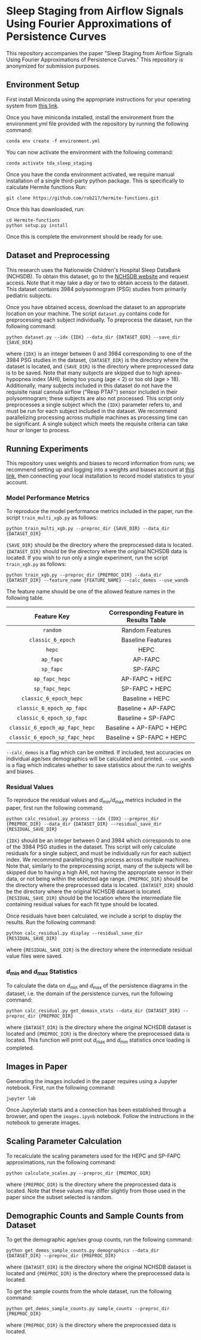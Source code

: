 # Sleep Staging from Airflow Signals Using Fourier Approximations of Persistence Curves

This repository accompanies the paper "Sleep Staging from Airflow Signals Using
Fourier Approximations of Persistence Curves." This repository is anonymized for
submission purposes.

## Environment Setup

First install Miniconda using the appropriate instructions for your operating
system from [this link](https://docs.anaconda.com/miniconda/miniconda-install/).

Once you have miniconda installed, install the environment from the
environment.yml file provided with the repository by running the following
command:

```
conda env create -f environment.yml
```

You can now activate the environment with the following command:

```
conda activate tda_sleep_staging
```

Once you have the conda environment activated, we require manual installation of
a single third-party python package. This is specifically to calculate Hermite
functions Run:

```
git clone https://github.com/rob217/hermite-functions.git
```

Once this has downloaded, run:

```
cd Hermite-functions
python setup.py install
```

Once this is complete the environment should be ready for use.

## Dataset and Preprocessing

This research uses the Nationwide Children's Hospital Sleep DataBank (NCHSDB).
To obtain this dataset, go to the
[NCHSDB website](https://sleepdata.org/datasets/nchsdb) and request access. Note
that it may take a day or two to obtain access to the dataset. This dataset
contains 3984 polysomnogram (PSG) studies from primarily pediatric subjects.

Once you have obtained access, download the dataset to an appropriate location
on your machine. The script `dataset.py` contains code for preprocessing each
subject individually. To preprocess the dataset, run the following command:

```
python dataset.py --idx {IDX} --data_dir {DATASET_DIR} --save_dir {SAVE_DIR}
```

where `{IDX}` is an integer between 0 and 3984 corresponding to one of the 3984
PSG studies in the dataset, `{DATASET_DIR}` is the directory where the dataset
is located, and `{SAVE_DIR}` is the directory where preprocessed data is to be
saved. Note that many subjects are skipped due to high apnea-hypopnea index
(AHI), being too young (age < 2) or too old (age > 18). Additionally, many
subjects included in this dataset do not have the requisite nasal cannula
airflow ("Resp PTAF") sensor included in their polysomnogram; these subjects are
also not processed. This script only preprocesses a single subject which the
`{IDX}` parameter refers to, and must be run for each subject included in the
dataset. We recommend parallelizing processing across multiple
machines as processing time can be significant. A single subject which meets
the requisite criteria can take hour or longer to process.

## Running Experiments

This repository uses weights and biases to record information from runs; we
recommend setting up and logging into a weights and biases account at [this
link](https://wandb.ai/site), then connecting your local installation to record
model statistics to your account.

### Model Performance Metrics

To reproduce the model performance metrics included in the paper, run
the script `train_multi_xgb.py` as follows:

```
python train_multi_xgb.py --preproc_dir {SAVE_DIR} --data_dir {DATASET_DIR}
```

`{SAVE_DIR}` should be the directory where the preprocessed data is located.
`{DATASET_DIR}` should be the directory where the original NCHSDB data is
located. If you wish to run only a single experiment, run the script
`train_xgb.py` as follows:

```
python train_xgb.py --preproc_dir {PREPROC_DIR} --data_dir {DATASET_DIR} --feature_name {FEATURE_NAME} --calc_demos --use_wandb
```

The feature name should be one of the allowed feature names in the following
table.

|          Feature Key           | Corresponding Feature in Results Table |
| :----------------------------: | :------------------------------------: |
|            `random`            |            Random Features             |
|       `classic_6_epoch`        |           Baseline Features            |
|             `hepc`             |                  HEPC                  |
|           `ap_fapc`            |                AP-FAPC                 |
|           `sp_fapc`            |                SP-FAPC                 |
|         `ap_fapc_hepc`         |             AP-FAPC + HEPC             |
|         `sp_fapc_hepc`         |             SP-FAPC + HEPC             |
|     `classic_6_epoch_hepc`     |            Baseline + HEPC             |
|   `classic_6_epoch_ap_fapc`    |           Baseline + AP-FAPC           |
|   `classic_6_epoch_sp_fapc`    |           Baseline + SP-FAPC           |
| `classic_6_epoch_ap_fapc_hepc` |       Baseline + AP-FAPC + HEPC        |
| `classic_6_epoch_sp_fapc_hepc` |       Baseline + SP-FAPC + HEPC        |

`--calc_demos` is a flag which can be omitted. If included, test accuracies on
individual age/sex demographics will be calculated and printed. `--use_wandb`
is a flag which indicates whether to save statistics about the run to weights
and biases.

### Residual Values

To reproduce the residual values and $d_{\text{min}}$/$d_{\text{max}}$ metrics
included in the paper, first run the following command:

```
python calc_residual.py process --idx {IDX} --preproc_dir {PREPROC_DIR} --data_dir {DATASET_DIR} --residual_save_dir {RESIDUAL_SAVE_DIR}
```

`{IDX}` should be an integer between 0 and 3984 which corresponds to one of the
3984 PSG studies in the dataset. This script will only calculate residuals for a
single subject, and must be individually run for each subject index. We
recommend parallelizing this process across multiple machines. Note that,
similarly to the preprocessing script, many of the subjects will be skipped due
to having a high AHI, not having the appropriate sensor in their data, or not
being within the selected age range. `{PREPROC_DIR}` should be the directory
where the preprocessed data is located. `{DATASET_DIR}` should be the directory
where the original NCHSDB dataset is located. `{RESIDUAL_SAVE_DIR}` should be
the location where the intermediate file containing residual values for each fit
type should be located.

Once residuals have been calculated, we include a script to display the results.
Run the following command:

```
python calc_residual.py display --residual_save_dir {RESIDUAL_SAVE_DIR}
```

where `{RESIDUAL_SAVE_DIR}` is the directory where the intermediate residual
value files were saved.

### $d_{\text{min}}$ and $d_{\text{max}}$ Statistics

To calculate the data on $d_{\text{min}}$ and $d_{\text{max}}$ of the
persistence diagrams in the dataset, i.e. the domain of the persistence curves,
run the following command:

```
python calc_residual.py get_domain_stats --data_dir {DATASET_DIR} --preproc_dir {PREPROC_DIR}
```

where `{DATASET_DIR}` is the directory where the original NCHSDB dataset is
located and `{PREPROC_DIR}` is the directory where the preprocessed data is
located. This function will print out $d_{\text{max}}$ and $d_{\text{min}}$
statistics once loading is completed.

## Images in Paper

Generating the images included in the paper requires using a Jupyter notebook.
First, run the following command:

```
jupyter lab
```

Once Jupyterlab starts and a connection has been established through a browser,
and open the `images.ipynb` notebook. Follow the instructions in the notebook to
generate images.

## Scaling Parameter Calculation

To recalculate the scaling parameters used for the HEPC and SP-FAPC
approximations, run the following command:

```
python calculate_scales.py --preproc_dir {PREPROC_DIR}
```

where `{PREPROC_DIR}` is the directory where the preprocessed data is
located. Note that these values may differ slightly from those used in the paper
since the subset selected is random.

## Demographic Counts and Sample Counts from Dataset

To get the demographic age/sex group counts, run the following command:

```
python get_demos_sample_counts.py demographics --data_dir {DATASET_DIR} --preproc_dir {PREPROC_DIR}
```

where `{DATASET_DIR}` is the directory where the original NCHSDB dataset is
located and `{PREPROC_DIR}` is the directory where the preprocessed data is
located.

To get the sample counts from the whole dataset, run the following command:

```
python get_demos_sample_counts.py sample_counts --preproc_dir {PREPROC_DIR}

```

where `{PREPROC_DIR}` is the directory where the preprocessed data is
located.

